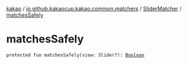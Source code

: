 [kakao](../../index.md) / [io.github.kakaocup.kakao.common.matchers](../index.md) / [SliderMatcher](index.md) / [matchesSafely](./matches-safely.md)

# matchesSafely

`protected fun matchesSafely(view: Slider?): `[`Boolean`](https://kotlinlang.org/api/latest/jvm/stdlib/kotlin/-boolean/index.html)